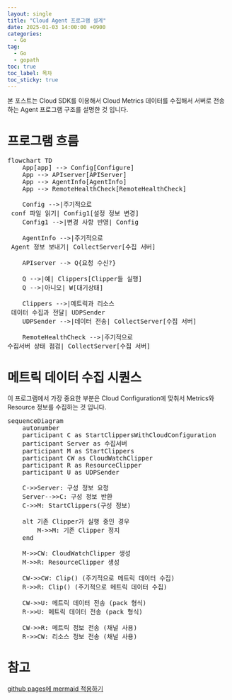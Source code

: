 ```yaml
---
layout: single
title: "Cloud Agent 프로그램 설계"
date: 2025-01-03 14:00:00 +0900
categories: 
  - Go
tag: 
  - Go
  - gopath
toc: true
toc_label: 목차
toc_sticky: true
---
```


본 포스트는 Cloud SDK를 이용해서 Cloud Metrics 데이터를 수집해서 서버로 전송하는 Agent 프로그램 구조를 설명한 것 입니다.

# 프로그램 흐름

<pre class="mermaid">
flowchart TD
    App[app] --> Config[Configure]
    App --> APIserver[APIServer]
    App --> AgentInfo[AgentInfo]
    App --> RemoteHealthCheck[RemoteHealthCheck]

    Config -->|주기적으로 <br> conf 파일 읽기| Config1[설정 정보 변경]
    Config1 -->|변경 사항 반영| Config

    AgentInfo -->|주기적으로 <br> Agent 정보 보내기| CollectServer[수집 서버]

    APIserver --> Q{요청 수신?}

    Q -->|예| Clippers[Clipper들 실행]
    Q -->|아니오| W[대기상태]
    
    Clippers -->|메트릭과 리소스 <br> 데이터 수집과 전달| UDPSender
    UDPSender -->|데이터 전송| CollectServer[수집 서버]

    RemoteHealthCheck -->|주기적으로 <br>수집서버 상태 점검| CollectServer[수집 서버]
</pre>

<script type="module">
	import mermaid from 'https://cdn.jsdelivr.net/npm/mermaid@10/dist/mermaid.esm.min.mjs';
	mermaid.initialize({
		startOnLoad: true
	});
</script>

# 메트릭 데이터 수집 시퀀스

이 프로그램에서 가장 중요한 부분은 Cloud Configuration에 맞춰서 Metrics와 Resource 정보를 수집하는 것 입니다.

<pre class="mermaid">
sequenceDiagram
    autonumber
    participant C as StartClippersWithCloudConfiguration
    participant Server as 수집서버
    participant M as StartClippers
    participant CW as CloudWatchClipper
    participant R as ResourceClipper
    participant U as UDPSender

    C->>Server: 구성 정보 요청
    Server-->>C: 구성 정보 반환
    C->>M: StartClippers(구성 정보)
    
    alt 기존 Clipper가 실행 중인 경우
        M->>M: 기존 Clipper 정지
    end

    M->>CW: CloudWatchClipper 생성
    M->>R: ResourceClipper 생성

    CW->>CW: Clip() (주기적으로 메트릭 데이터 수집)
    R->>R: Clip() (주기적으로 메트릭 데이터 수집)

    CW->>U: 메트릭 데이터 전송 (pack 형식)
    R->>U: 메트릭 데이터 전송 (pack 형식)

    CW->>R: 메트릭 정보 전송 (채널 사용)
    R->>CW: 리소스 정보 전송 (채널 사용)
</pre>

# 참고

[github pages에 mermaid 적용하기](https://akuszyk.com/2023-05-03-yet-another-mermaid-in-github-pages-guide.html)
